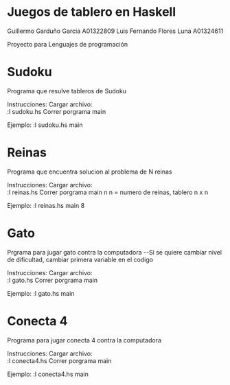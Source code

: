 # Juegos de tablero en Haskell

Guillermo Garduño Garcia    A01322809
Luis Fernando Flores Luna   A01324611

Proyecto para Lenguajes de programación

# Sudoku

Programa que resulve tableros de Sudoku

Instrucciones:
Cargar archivo:   
	:l sudoku.hs
Correr porgrama
	main

Ejemplo:
	:l sudoku.hs
	main

# Reinas

Programa que encuentra solucion al problema de N reinas

Instrucciones:
Cargar archivo:   
	:l reinas.hs
Correr porgrama
	main n
	n = numero de reinas, tablero n x n

Ejemplo:
	:l reinas.hs
	main 8

# Gato

Prgrama para jugar gato contra la computadora
--Si se quiere cambiar nivel de dificultad, cambiar primera variable en el codigo 

Instrucciones:
Cargar archivo:   
	:l gato.hs
Correr porgrama
	main

Ejemplo:
	:l gato.hs
	main

# Conecta 4

Programa para jugar conecta 4 contra la computadora

Instrucciones:
Cargar archivo:   
	:l conecta4.hs
Correr porgrama
	main

Ejemplo:
	:l conecta4.hs
	main